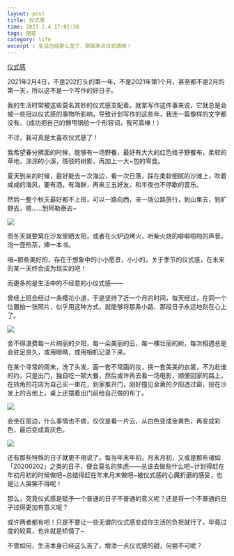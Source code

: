 ```yaml
---
layout: post
title: 仪式感
time: 2021.2.4 17:01:38
tags: 随笔
category: life
excerpt : 生活已经那么苦了，那就来点仪式感吧！
---
```

[仪式感](https://mp.weixin.qq.com/s?__biz=MzI2NDQ2MzUwMA==&mid=2247483711&idx=1&sn=5b33f912f3997b96a75dc4a516de83ab&chksm=eaad74dcdddafdca47bdec3fed0a7e4c2d57c06292c4c9bc4fac6653149296277e5c17301a07&token=1010505237&lang=zh_CN#rd)

2021年2月4日，不是202打头的第一年，不是2021年第1个月，甚至都不是2月的第一天，所以这不是一个写作的好日子。

我的生活时常被这些莫名其妙的仪式感支配着。就拿写作这件事来说，它就总是会被一些冠以仪式感的事物所影响，导致计划写作的这些年，我连一篇像样的文字都没有。（成功把自己的懒甩锅给一个形容词，我可真棒！）

不过，我可真是太喜欢仪式感了！

我希望春分拂面的时候，能够有一场野餐，最好有大大的红色格子野餐布，柔软的草地，淙淙的小溪，斑驳的树影，再加上一大~包的零食。

夏天到来的时候，最好能去一次海边，看一次日落，踩在柔软细腻的沙滩上，吹着咸咸的海风，要有酒，有海鲜，再来三五好友，和半夜也不停歇的音乐。

然后一整个秋天最好都不上班，可以一路向西，来一场公路旅行，到山里去，到旷野去，嗯......到阿勒泰去~

<img src="{{site.imgPath}}/post/2021-2-4-sense-of-ritual/pic01.png" />

而冬天就要窝在沙发里晒太阳，或者在火炉边烤火，听柴火烧的噼噼啪啪的声音。泡一壶热茶，捧一本书。

哦~那些美好的，存在于想象中的小小愿景，小小的，关于季节的仪式感，在未来的某一天终会成为现实的吧！

而更多的是生活中的不经意的小仪式感——

曾经上班会经过一条樱花小道，于是坚持了近一个月的时间，每天经过，在同一个位置拍一张照片，似乎用这种方式，就能够将那条小路、那段日子永远地刻在心上了。

<img src="{{site.imgPath}}/post/2021-2-4-sense-of-ritual/pic02.webp" />

舍不得浪费每一片绚丽的夕阳，每一朵美丽的云，每一棵壮丽的树，每次相遇总是会驻足良久，或用眼睛，或用相机记录下来。

在某个寻常的周末，洗了头发，画一套不常画的妆，换一套美美的衣裳，不为赴谁的约，只是出门，独自吃一顿大餐，然后或许再去看一场电影，顺便回家的路上，在转角的花店为自己买一束花，到家推开门，刚好撞见金黄的夕阳透过窗，投在沙发上的吉他上，桌上还摆着出门前给自己做的布丁。

<img src="{{site.imgPath}}/post/2021-2-4-sense-of-ritual/pic03.webp" />

会坐在窗边，什么事情也不做，仅仅是看一片云，从白色变成金黄色，再变成彩色，最后变成青灰色。

<img src="{{site.imgPath}}/post/2021-2-4-sense-of-ritual/pic04.webp" />

还有那些特殊的日子就更不用说了。每当年末年初，月末月初，又或是那些诸如「20200202」之类的日子，便会莫名的焦虑——总该去做些什么吧~计划得赶在年初月初的时候做吧~总结得赶在年末月末做吧~被仪式感的心魔折磨的感受，也是让人哭笑不得呢！

那么，究竟仪式感是赋予一个普通的日子不普通的意义呢？还是将一个不普通的日子过得更加有意义呢？

或许两者都有吧！只是不要让一些无谓的仪式感变成你生活的负担就行了，毕竟过度的较真，也许就是矫情了~

不管如何，生活本身已经这么苦了，增添一点仪式感的甜，何尝不可呢？